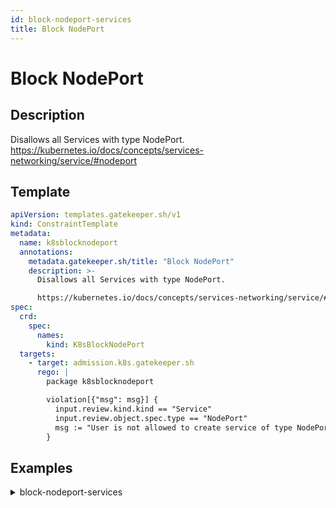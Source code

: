```yaml
---
id: block-nodeport-services
title: Block NodePort
---
```


# Block NodePort

## Description
Disallows all Services with type NodePort.
https://kubernetes.io/docs/concepts/services-networking/service/#nodeport

## Template
```yaml
apiVersion: templates.gatekeeper.sh/v1
kind: ConstraintTemplate
metadata:
  name: k8sblocknodeport
  annotations:
    metadata.gatekeeper.sh/title: "Block NodePort"
    description: >-
      Disallows all Services with type NodePort.

      https://kubernetes.io/docs/concepts/services-networking/service/#nodeport
spec:
  crd:
    spec:
      names:
        kind: K8sBlockNodePort
  targets:
    - target: admission.k8s.gatekeeper.sh
      rego: |
        package k8sblocknodeport

        violation[{"msg": msg}] {
          input.review.kind.kind == "Service"
          input.review.object.spec.type == "NodePort"
          msg := "User is not allowed to create service of type NodePort"
        }

```

## Examples
<details>
<summary>block-nodeport-services</summary><blockquote>

<details>
<summary>constraint</summary>

```yaml
apiVersion: constraints.gatekeeper.sh/v1beta1
kind: K8sBlockNodePort
metadata:
  name: block-node-port
spec:
  match:
    kinds:
      - apiGroups: [""]
        kinds: ["Service"]

```

</details>

<details>
<summary>example-disallowed</summary>

```yaml
apiVersion: v1
kind: Service
metadata:
  name: my-service-disallowed
spec:
  type: NodePort
  ports:
    - port: 80
      targetPort: 80
      nodePort: 30007

```

</details>


</blockquote></details>